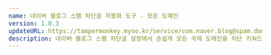 ```yaml
---
name: 네이버 블로그 스팸 차단글 자동화 도구 - 모든 도메인
version: 1.0.3
updateURL: https://tampermonkey.myso.kr/service/com.naver.blog@spam.domains.user.js
description: 네이버 블로그 스팸 차단글 설정에서 손쉽게 모든 국제 도메인을 차단 키워드로 등록 할 수 있습니다.
---
```

